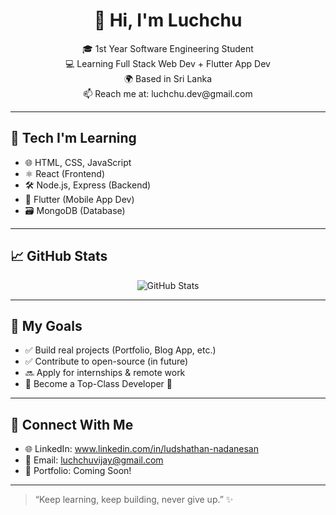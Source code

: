 <h1 align="center">👋 Hi, I'm Luchchu</h1>

<p align="center">
🎓 1st Year Software Engineering Student <br>
💻 Learning Full Stack Web Dev + Flutter App Dev <br>
🌍 Based in Sri Lanka <br>
📫 Reach me at: luchchu.dev@gmail.com
</p>

---

## 🚀 Tech I'm Learning

- 🌐 HTML, CSS, JavaScript
- ⚛️ React (Frontend)
- 🛠️ Node.js, Express (Backend)
- 📱 Flutter (Mobile App Dev)
- 🗃️ MongoDB (Database)

---

## 📈 GitHub Stats

<p align="center">
  <img src="https://github-readme-stats.vercel.app/api?username=Ludshathan-Nadanesan&show_icons=true&theme=radical" alt="GitHub Stats" />
</p>

---

## 📌 My Goals

- ✅ Build real projects (Portfolio, Blog App, etc.)
- ✅ Contribute to open-source (in future)
- 🔜 Apply for internships & remote work
- 🌟 Become a Top-Class Developer 💪

---

## 🔗 Connect With Me

- 🌐 LinkedIn: www.linkedin.com/in/ludshathan-nadanesan
- 📧 Email: luchchuvijay@gmail.com
- 💼 Portfolio: Coming Soon!

---

> “Keep learning, keep building, never give up.” ✨

